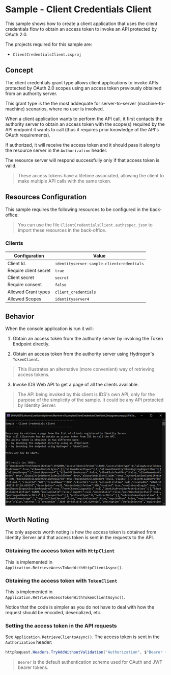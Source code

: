 # Sample - Client Credentials Client

This sample shows how to create a client application that uses the client credentials flow to obtain an access token to invoke an API protected by OAuth 2.0.

The projects required for this sample are:

- `ClientCredentialsClient.csproj`

## Concept

The client credentials grant type allows client applications to invoke APIs protected by OAuth 2.0 scopes using an access token previously obtained from an authority server.

This grant type is the the most addequate for server-to-server (machine-to-machine) scenarios, where no user is involved.

When a client application wants to perform the API call, it first contacts the authority server to obtain an access token with the scope(s) required by the API endpoint it wants to call (thus it requires prior knowledge of the API's OAuth requirements).

If authorized, it will receive the access token and it should pass it along to the resource server in the `Authorization` header.

The resource server will respond successfully only if that access token is valid.

> These access tokens have a lifetime associated, allowing the client to make multiple API calls with the same token.

## Resources Configuration

This sample requires the following resources to be configured in the back-office:

> You can use the file `ClientCredentialsClient.authzspec.json` to import these resources in the back-office.

### Clients

| Configuration | Value |
| - | - |
| Client Id. | `identityserver-sample-clientcredentials` |
| Require client secret | `true` |
| Client secret | `secret` |
| Require consent | `false` |
| Allowed Grant types | `client_credentials` |
| Allowed Scopes | `identityserver4` |

## Behavior

When the console application is run it will:

1. Obtain an access token from the authority server by invoking the Token Endpoint directly.

2. Obtain an access token from the authority server using Hydrogen's `TokenClient`.

> This illustrates an alternative (more convenient) way of retrieving access tokens.

3. Invoke IDS Web API to get a page of all the clients available.

> The API being invoked by this client is IDS's own API, only for the purpose of the simplicity of the sample. It could be any API protected by Identity Server.

![Console Output](_assets/client-credentials-client-1.png "Console Output")

## Worth Noting

The only aspects worth noting is how the access token is obtained from Identity Server and that access token is sent in the requests to the API.

### Obtaining the access token with `HttpClient`

This is implemented in `Application.RetrieveAcessTokenWithHttpClientAsync()`.

### Obtaining the access token with `TokenClient`

This is implemented in `Application.RetrieveAcessTokenWithTokenClientAsync()`.

Notice that the code is simpler as you do not have to deal with how the request should be encoded, deserialized, etc.

### Setting the access token in the API requests

See `Application.RetrieveClientsAsync()`. The access token is sent in the `Authorization` header:

```csharp
httpRequest.Headers.TryAddWithoutValidation("Authorization", $"Bearer {accessToken}");
```

> `Bearer` is the default authentication scheme used for OAuth and JWT bearer tokens.